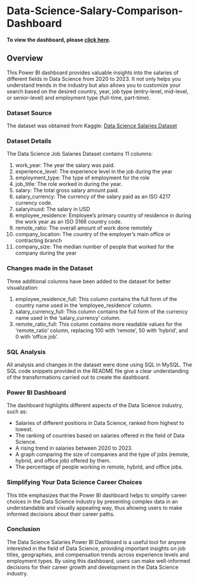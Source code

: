 # Data-Science-Salary-Comparison-Dashboard

**To view the dashboard, please <a href="https://app.powerbi.com/view?r=eyJrIjoiZTdlNzExNDktM2RkMi00MzBhLTljYmUtNmQ0Mjc2MzlhNzZlIiwidCI6ImE5ZGQ1OTEwLTZmMTktNDk5My04OGUyLWI0ZGMyZmQyZjhmYSJ9">click here</a>.**


## Overview

This Power BI dashboard provides valuable insights into the salaries of different fields in Data Science from 2020 to 2023. It not only helps you understand trends in the industry but also allows you to customize your search based on the desired country, year, job type (entry-level, mid-level, or senior-level) and employment type (full-time, part-time).

### Dataset Source

The dataset was obtained from Kaggle:
<a href ="https://www.kaggle.com/datasets/arnabchaki/data-science-salaries-2023">Data Science Salaries Dataset</a>

### Dataset Details

The Data Science Job Salaries Dataset contains 11 columns:

1. work_year: The year the salary was paid.
2. experience_level: The experience level in the job during the year
3. employment_type: The type of employment for the role
4. job_title: The role worked in during the year.
5. salary: The total gross salary amount paid.
6. salary_currency: The currency of the salary paid as an ISO 4217 currency code.
7. salaryinusd: The salary in USD
8. employee_residence: Employee’s primary country of residence in during the work year as an ISO 3166 country code.
9. remote_ratio: The overall amount of work done remotely
10. company_location: The country of the employer’s main office or contracting branch
11. company_size: The median number of people that worked for the company during the year

### Changes made in the Dataset

Three additional columns have been added to the dataset for better visualization:

1. employee_residence_full: This column contains the full form of the country name used in the ‘employee_residence’ column.
2. salary_currency_full: This column contains the full form of the currency name used in the ‘salary_currency’ column.
3. remote_ratio_full: This column contains more readable values for the ‘remote_ratio’ column, replacing 100 with ‘remote’, 50 with ‘hybrid’, and 0 with ‘office job’.

### SQL Analysis

All analysis and changes in the dataset were done using SQL in MySQL. The SQL code snippets provided in the README file give a clear understanding of the transformations carried out to create the dashboard.

### Power BI Dashboard

The dashboard highlights different aspects of the Data Science industry, such as:

- Salaries of different positions in Data Science, ranked from highest to lowest.
- The ranking of countries based on salaries offered in the field of Data Science.
- A rising trend in salaries between 2020 to 2023.
- A graph comparing the size of companies and the type of jobs (remote, hybrid, and office job) offered by them.
- The percentage of people working in remote, hybrid, and office jobs.

### Simplifying Your Data Science Career Choices

This title emphasizes that the Power BI dashboard helps to simplify career choices in the Data Science industry by presenting complex data in an understandable and visually appealing way, thus allowing users to make informed decisions about their career paths.

### Conclusion

The Data Science Salaries Power BI Dashboard is a useful tool for anyone interested in the field of Data Science, providing important insights on job titles, geographies, and compensation trends across experience levels and employment types. By using this dashboard, users can make well-informed decisions for their career growth and development in the Data Science industry.
